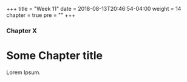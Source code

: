 +++
title = "Week 11"
date = 2018-08-13T20:46:54-04:00
weight = 14
chapter = true
pre = "<b></b>"
+++

### Chapter X

# Some Chapter title

Lorem Ipsum.